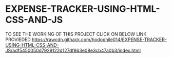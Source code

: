 # EXPENSE-TRACKER-USING-HTML-CSS-AND-JS
TO SEE THE WORKING OF THIS PROJECT CLICK ON BELOW LINK PROVIEDED
https://rawcdn.githack.com/hodophile014/EXPENSE-TRACKER-USING-HTML-CSS-AND-JS/adf5450050d7929122d127df863e08e3cb47a0b3/index.html
